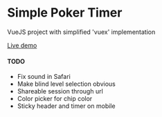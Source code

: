 # Simple Poker Timer

VueJS project with simplified 'vuex' implementation 

[Live demo](http://poker.rumobox.com) 

#### TODO

* Fix sound in Safari
* Make blind level selection obvious
* Shareable session through url
* Color picker for chip color
* Sticky header and timer on mobile
